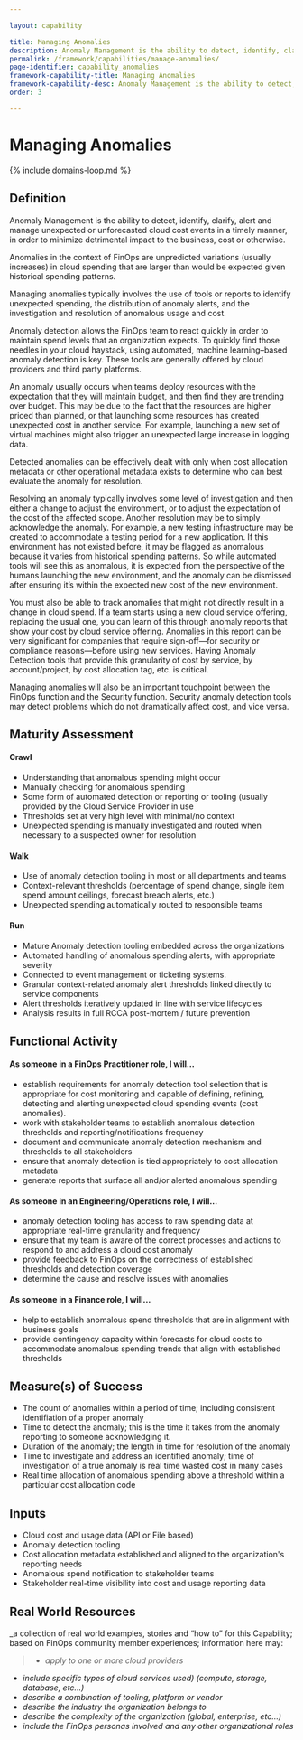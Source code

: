 ```yaml
---

layout: capability

title: Managing Anomalies
description: Anomaly Management is the ability to detect, identify, clarify, alert and manage unexpected or unforecasted cloud cost events in a timely manner, in order to minimize detrimental impact to the business, cost or otherwise. Anomalies in the context of FinOps are unpredicted variations (usually increases) in cloud spending that are larger than would be expected given historical spending patterns.
permalink: /framework/capabilities/manage-anomalies/
page-identifier: capability_anomalies
framework-capability-title: Managing Anomalies
framework-capability-desc: Anomaly Management is the ability to detect, identify, clarify, alert and manage unexpected or unforecasted cloud cost events in a timely manner...
order: 3

---
```


# Managing Anomalies

{% include domains-loop.md %}


## Definition
Anomaly Management is the ability to detect, identify, clarify, alert and manage unexpected or unforecasted cloud cost events in a timely manner, in order to minimize detrimental impact to the business, cost or otherwise.

Anomalies in the context of FinOps are unpredicted variations (usually increases) in cloud spending that are larger than would be expected given historical spending patterns.

Managing anomalies typically involves the use of tools or reports to identify unexpected spending, the distribution of anomaly alerts, and the investigation and resolution of anomalous usage and cost.

Anomaly detection allows the FinOps team to react quickly in order to maintain spend levels that an organization expects. To quickly find those needles in your cloud haystack, using automated, machine learning–based anomaly detection is key. These tools are generally offered by cloud providers and third party platforms.

An anomaly usually occurs when teams deploy resources with the expectation that they will maintain budget, and then find they are trending over budget. This may be due to the fact that the resources are higher priced than planned, or that launching some resources has created unexpected cost in another service. For example, launching a new set of virtual machines might also trigger an unexpected large increase in logging data.

Detected anomalies can be effectively dealt with only when cost allocation metadata or other operational metadata exists to determine who can best evaluate the anomaly for resolution.

Resolving an anomaly typically involves some level of investigation and then either a change to adjust the environment, or to adjust the expectation of the cost of the affected scope. Another resolution may be to simply acknowledge the anomaly. For example, a new testing infrastructure may be created to accommodate a testing period for a new application. If this environment has not existed before, it may be flagged as anomalous because it varies from historical spending patterns. So while automated tools will see this as anomalous, it is expected from the perspective of the humans launching the new environment, and the anomaly can be dismissed after ensuring it’s within the expected new cost of the new environment.

You must also be able to track anomalies that might not directly result in a change in cloud spend. If a team starts using a new cloud service offering, replacing the usual one, you can learn of this through anomaly reports that show your cost by cloud service offering. Anomalies in this report can be very significant for companies that require sign-off—for security or compliance reasons—before using new services. Having Anomaly Detection tools that provide this granularity of cost by service, by account/project, by cost allocation tag, etc. is critical.

Managing anomalies will also be an important touchpoint between the FinOps function and the Security function. Security anomaly detection tools may detect problems which do not dramatically affect cost, and vice versa.



## Maturity Assessment
#### Crawl
* Understanding that anomalous spending might occur
* Manually checking for anomalous spending
* Some form of automated detection or reporting or tooling (usually provided by the Cloud Service Provider in use
* Thresholds set at very high level with minimal/no context
* Unexpected spending is manually investigated and routed when necessary to a suspected owner for resolution

#### Walk
* Use of anomaly detection tooling in most or all departments and teams
* Context-relevant thresholds (percentage of spend change, single item spend amount ceilings, forecast breach alerts, etc.)
* Unexpected spending automatically routed to responsible teams

#### Run
* Mature Anomaly detection tooling embedded across the organizations
* Automated handling of anomalous spending alerts, with appropriate severity
* Connected to event management or ticketing systems.
* Granular context-related anomaly alert thresholds linked directly to service components
* Alert thresholds iteratively updated in line with service lifecycles
* Analysis results in full RCCA post-mortem / future prevention






## Functional Activity

#### As someone in a FinOps Practitioner role, I will…
* establish requirements for anomaly detection tool selection that is appropriate for cost monitoring and capable of defining, refining, detecting and alerting unexpected cloud spending events (cost anomalies).
* work with stakeholder teams to establish anomalous detection thresholds and reporting/notifications frequency
* document and communicate anomaly detection mechanism and thresholds to all stakeholders
* ensure that anomaly detection is tied appropriately to cost allocation metadata
* generate reports that surface all and/or alerted anomalous spending

#### As someone in an Engineering/Operations role, I will...
* anomaly detection tooling has access to raw spending data at appropriate real-time granularity and frequency
* ensure that my team is aware of the correct processes and actions to respond to and address a cloud cost anomaly
* provide feedback to FinOps on the correctness of established thresholds and detection coverage
* determine the cause and resolve issues with anomalies

#### As someone in a Finance role, I will…
* help to establish anomalous spend thresholds that are in alignment with business goals
* provide contingency capacity within forecasts for cloud costs to accommodate anomalous spending trends that align with established thresholds




## Measure(s) of Success
* The count of anomalies within a period of time; including consistent identifiation of a proper anomaly
* Time to detect the anomaly; this is the time it takes from the anomaly reporting to someone acknowledging it.  
* Duration of the anomaly; the length in time for resolution of the anomaly
* Time to investigate and address an identified anomaly; time of investigation of a true anomaly is real time wasted cost in many cases
* Real time allocation of anomalous spending above a threshold within a particular cost allocation code




## Inputs
* Cloud cost and usage data (API or File based)
* Anomaly detection tooling
* Cost allocation metadata established and aligned to the organization's reporting needs
* Anomalous spend notification to stakeholder teams
* Stakeholder real-time visibility into cost and usage reporting data



<!-- ####### Real World Resources ####### -->
## Real World Resources
_a collection of real world examples, stories and “how to” for this Capability; based on FinOps community member experiences; information here may:
>* _apply to one or more cloud providers_
* _include specific types of cloud services used) (compute, storage, database, etc...)_
* _describe a combination of  tooling, platform or vendor_
* _describe the industry the organization belongs to_
* _describe the complexity of the organization (global, enterprise, etc…)_
* _include the FinOps personas involved and any other organizational roles_